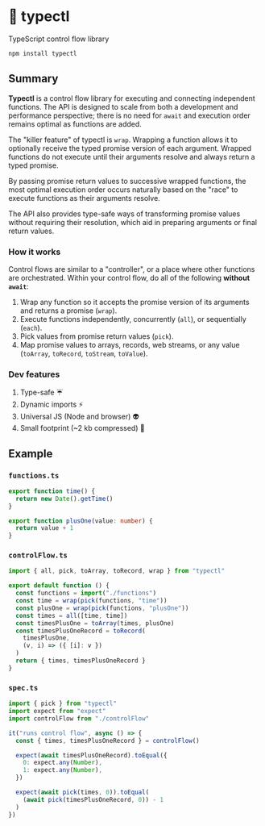 # 🚰 typectl

TypeScript control flow library

```bash
npm install typectl
```

## Summary

**Typectl** is a control flow library for executing and connecting independent functions. The API is designed to scale from both a development and performance perspective; there is no need for `await` and execution order remains optimal as functions are added.

The "killer feature" of typectl is `wrap`. Wrapping a function allows it to optionally receive the typed promise version of each argument. Wrapped functions do not execute until their arguments resolve and always return a typed promise.

By passing promise return values to successive wrapped functions, the most optimal execution order occurs naturally based on the "race" to execute functions as their arguments resolve.

The API also provides type-safe ways of transforming promise values without requiring their resolution, which aid in preparing arguments or final return values.

### How it works

Control flows are similar to a "controller", or a place where other functions are orchestrated. Within your control flow, do all of the following **without `await`**:

1. Wrap any function so it accepts the promise version of its arguments and returns a promise (`wrap`).
2. Execute functions independently, concurrently (`all`), or sequentially (`each`).
3. Pick values from promise return values (`pick`).
4. Map promise values to arrays, records, web streams, or any value (`toArray`, `toRecord`, `toStream`, `toValue`).

### Dev features

1. Type-safe ☔
2. Dynamic imports ⚡
3. Universal JS (Node and browser) 👽
4. Small footprint (~2 kb compressed) 👣

## Example

### `functions.ts`

```typescript
export function time() {
  return new Date().getTime()
}

export function plusOne(value: number) {
  return value + 1
}
```

### `controlFlow.ts`

```typescript
import { all, pick, toArray, toRecord, wrap } from "typectl"

export default function () {
  const functions = import("./functions")
  const time = wrap(pick(functions, "time"))
  const plusOne = wrap(pick(functions, "plusOne"))
  const times = all([time, time])
  const timesPlusOne = toArray(times, plusOne)
  const timesPlusOneRecord = toRecord(
    timesPlusOne,
    (v, i) => ({ [i]: v })
  )
  return { times, timesPlusOneRecord }
}
```

### `spec.ts`

```typescript
import { pick } from "typectl"
import expect from "expect"
import controlFlow from "./controlFlow"

it("runs control flow", async () => {
  const { times, timesPlusOneRecord } = controlFlow()

  expect(await timesPlusOneRecord).toEqual({
    0: expect.any(Number),
    1: expect.any(Number),
  })

  expect(await pick(times, 0)).toEqual(
    (await pick(timesPlusOneRecord, 0)) - 1
  )
})
```